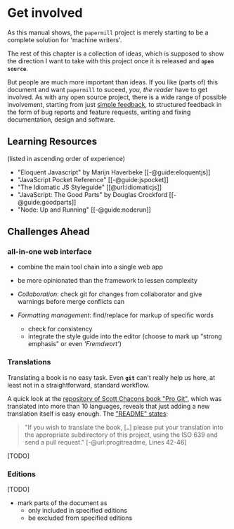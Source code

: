 # Get involved

As this manual shows, the `papermill` project is merely starting to be a complete solution for 'machine writers'.

The rest of this chapter is a collection of ideas, which is supposed to show the direction I want to take with this project once it is released and **`open source`**.

But people are much more important than ideas. If you like (parts of) this document and want `papermill` to suceed, *you, the reader* have to get involved.
As with any open source project, there is a wide range of possible involvement, starting from just [simple feedback](mailto://papermill@178.is), to structured feedback in the form of bug reports and feature requests, writing and fixing documentation, design and software.

## Learning Resources

(listed in ascending order of experience)

- "Eloquent Javascript" by Marijn Haverbeke [[-@guide:eloquentjs]]
- "JavaScript Pocket Reference" [[-@guide:jspocket]]
- "The Idiomatic JS Styleguide" [[@url:idiomaticjs]]
- "JavaScript: The Good Parts" by Douglas Crockford [[-@guide:goodparts]]
- "Node: Up and Running" [[-@guide:noderun]]

## Challenges Ahead

### all-in-one web interface

- combine the main tool chain into a single web app
- be more opinionated than the framework to lessen complexity

- *Collaboration*: check git for changes from collaborator and give warnings before merge conflicts can 

- *Formatting management*: find/replace for markup of specific words
    - check for consistency
    - integrate the style guide into the editor (choose to mark up "strong emphasis" or even *'Fremdwort'*)


### Translations

Translating a book is no easy task. Even **`git`** can't really help us here, at least not in a straightforward, standard workflow.

A quick look at the [repository of Scott Chacons book "Pro Git"](https://github.com/progit/progit), which was translated into more than 10 languages, reveals that just adding a new translation itself is easy enough. The ["README" states](https://github.com/progit/progit#translation): 

> "If you wish to translate the book, [`…`] please put your translation into the appropriate subdirectory of this project, using the ISO 639 and send a pull request." [-@url:progitreadme, Lines 42-46]

[TODO]

### Editions

[TODO]

- mark parts of the document as
    - only included in specified editions
    - be excluded from specified editions

